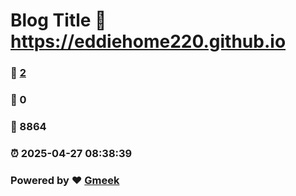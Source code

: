 # Blog Title :link: https://eddiehome220.github.io 
### :page_facing_up: [2](https://eddiehome220.github.io/tag.html) 
### :speech_balloon: 0 
### :hibiscus: 8864 
### :alarm_clock: 2025-04-27 08:38:39 
### Powered by :heart: [Gmeek](https://github.com/Meekdai/Gmeek)
